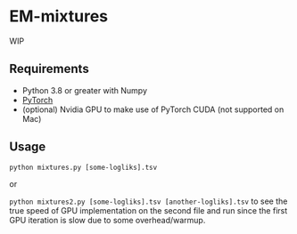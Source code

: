 # EM-mixtures

WIP

## Requirements

- Python 3.8 or greater with Numpy
- [PyTorch](https://pytorch.org/get-started/locally/)
- (optional) Nvidia GPU to make use of PyTorch CUDA (not supported on Mac)

## Usage

`python mixtures.py [some-logliks].tsv`

or

`python mixtures2.py [some-logliks].tsv [another-logliks].tsv` to see the true speed of GPU implementation on the second file and run since the first GPU iteration is slow due to some overhead/warmup.
